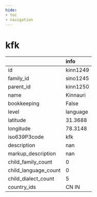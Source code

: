 ```yaml
---
hide:
- toc
- navigation
---
```

# kfk
|                      | info     |
|:---------------------|:---------|
| id                   | kinn1249 |
| family_id            | sino1245 |
| parent_id            | kinn1250 |
| name                 | Kinnauri |
| bookkeeping          | False    |
| level                | language |
| latitude             | 31.3688  |
| longitude            | 78.3148  |
| iso639P3code         | kfk      |
| description          | nan      |
| markup_description   | nan      |
| child_family_count   | 0        |
| child_language_count | 0        |
| child_dialect_count  | 5        |
| country_ids          | CN IN    |